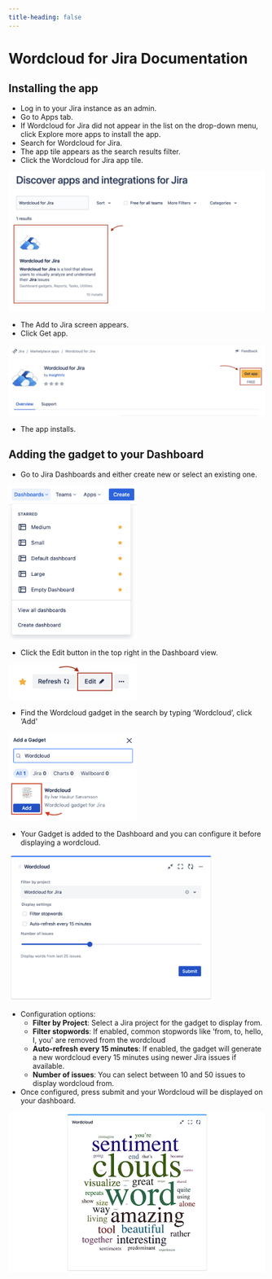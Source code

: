 ```yaml
---
title-heading: false
---
```

# Wordcloud for Jira Documentation

## **Installing the app**

- Log in to your Jira instance as an admin.
- Go to Apps tab.
- If Wordcloud for Jira did not appear in the list on the drop-down menu, click Explore more apps to install the app.
- Search for Wordcloud for Jira.
- The app tile appears as the search results filter.
- Click the Wordcloud for Jira app tile.
  
![Finding the app](./installing-wfj-1.png)
- The Add to Jira screen appears.
- Click Get app.
  
![Installing the app](./installing-wfj-2.png)

- The app installs.

## **Adding the gadget to your Dashboard**

- Go to Jira Dashboards and either create new or select an existing one.

<img src="./wfj-dashboards.png" width="50%" height="50%">

- Click the Edit button in the top right in the Dashboard view.

<img src="./wfj-dashboards-edit.png" width="50%" height="50%">

- Find the Wordcloud gadget in the search by typing ‘Wordcloud’, click ‘Add'

<img src="./wfj-gadget-add.png" width="50%" height="50%">

- Your Gadget is added to the Dashboard and you can configure it before displaying a wordcloud.

<img src="./wfj-configuration.png" width="80%" height="80%">

- Configuration options:
  - **Filter by Project**: Select a Jira project for the gadget to display from.
  - **Filter stopwords**: If enabled, common stopwords like ‘from, to, hello, I, you' are removed from the wordcloud
  - **Auto-refresh every 15 minutes**: If enabled, the gadget will generate a new wordcloud every 15 minutes using newer Jira issues if available.
  - **Number of issues**: You can select between 10 and 50 issues to display wordcloud from.
- Once configured, press submit and your Wordcloud will be displayed on your dashboard.

![Wordcloud](./wfj-wordcloud-displayed.png)